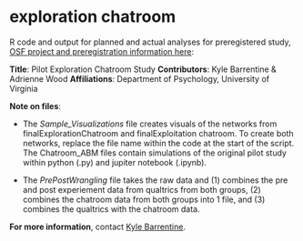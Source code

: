 # exploration chatroom
R code and output for planned and actual analyses for preregistered study, [OSF project and preregistration information here](https://osf.io/j25ut/): 

**Title**: Pilot Exploration Chatroom Study
**Contributors**: Kyle Barrentine & Adrienne Wood
**Affiliations**: Department of Psychology, University of Virginia

**Note on files**: 
* The *Sample_Visualizations* file creates visuals of the networks from finalExplorationChatroom and finalExploitation chatroom. To create both networks, replace the file name within the code at the start of the script. The Chatroom_ABM files contain simulations of the original pilot study within python (.py) and jupiter notebook (.ipynb). 

* The *PrePostWrangling* file takes the raw data and (1) combines the pre and post experiement data from qualtrics from both groups, (2) combines the chatroom data from both groups into 1 file, and (3) combines the qualtrics with the chatroom data. 

**For more information**, contact [Kyle Barrentine](mailto:kjb4fv@virginia.edu). 

